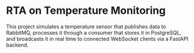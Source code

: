 # RTA on Temperature Monitoring
This project simulates a temperature sensor that publishes data to RabbitMQ, processes it through a consumer that stores it in PostgreSQL, and broadcasts it in real time to connected WebSocket clients via a FastAPI backend.
